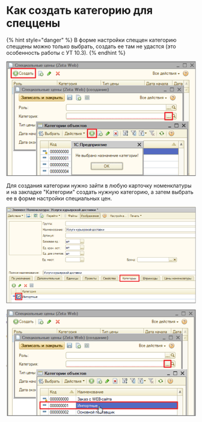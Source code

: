# Как создать категорию для спеццены

{% hint style="danger" %}
В форме настройки спеццен категорию спеццены можно только выбрать, создать ее там не удастся (это особенность работы с УТ 10.3). &#x20;
{% endhint %}

![](<../.gitbook/assets/Image 119.png>)

Для создания категории нужно зайти в любую карточку номенклатуры и на закладке "Категории" создать нужную категорию, а затем выбрать ее в форме настройки специальных цен.

![](<../.gitbook/assets/Image 122.png>)

![](<../.gitbook/assets/Image 121 (1).png>)
